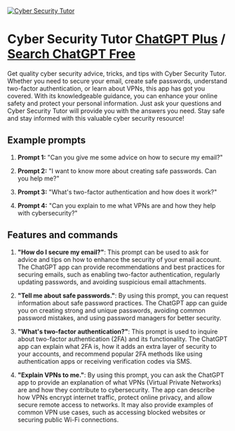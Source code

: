 
[![Cyber Security Tutor](https://files.oaiusercontent.com/file-86J5qCTKthzT39REuJmhUq0A?se=2123-10-17T19%3A04%3A14Z&sp=r&sv=2021-08-06&sr=b&rscc=max-age%3D31536000%2C%20immutable&rscd=attachment%3B%20filename%3D21869efd-96d0-4d8b-8c9c-1fafd485ba97.png&sig=mBPaPRa9KntwthXxYAkckNXS5%2BqcJ%2BNHVZHntu5wZQI%3D)](https://chat.openai.com/g/g-0VZwWuTzR-cyber-security-tutor)

# Cyber Security Tutor [ChatGPT Plus](https://chat.openai.com/g/g-0VZwWuTzR-cyber-security-tutor) / [Search ChatGPT Free](https://gptcall.net/index.html#/?search=Cyber%20Security%20Tutor)

Get quality cyber security advice, tricks, and tips with Cyber Security Tutor. Whether you need to secure your email, create safe passwords, understand two-factor authentication, or learn about VPNs, this app has got you covered. With its knowledgeable guidance, you can enhance your online safety and protect your personal information. Just ask your questions and Cyber Security Tutor will provide you with the answers you need. Stay safe and stay informed with this valuable cyber security resource!

## Example prompts

1. **Prompt 1:** "Can you give me some advice on how to secure my email?"

2. **Prompt 2:** "I want to know more about creating safe passwords. Can you help me?"

3. **Prompt 3:** "What's two-factor authentication and how does it work?"

4. **Prompt 4:** "Can you explain to me what VPNs are and how they help with cybersecurity?"


## Features and commands

1. **"How do I secure my email?"**: This prompt can be used to ask for advice and tips on how to enhance the security of your email account. The ChatGPT app can provide recommendations and best practices for securing emails, such as enabling two-factor authentication, regularly updating passwords, and avoiding suspicious email attachments.

2. **"Tell me about safe passwords."**: By using this prompt, you can request information about safe password practices. The ChatGPT app can guide you on creating strong and unique passwords, avoiding common password mistakes, and using password managers for better security.

3. **"What's two-factor authentication?"**: This prompt is used to inquire about two-factor authentication (2FA) and its functionality. The ChatGPT app can explain what 2FA is, how it adds an extra layer of security to your accounts, and recommend popular 2FA methods like using authentication apps or receiving verification codes via SMS.

4. **"Explain VPNs to me."**: By using this prompt, you can ask the ChatGPT app to provide an explanation of what VPNs (Virtual Private Networks) are and how they contribute to cybersecurity. The app can describe how VPNs encrypt internet traffic, protect online privacy, and allow secure remote access to networks. It may also provide examples of common VPN use cases, such as accessing blocked websites or securing public Wi-Fi connections.


